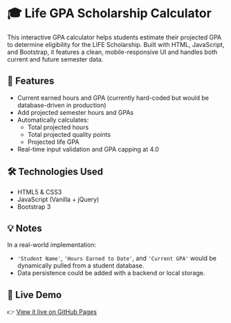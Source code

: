 # 🎓 Life GPA Scholarship Calculator

This interactive GPA calculator helps students estimate their projected GPA to determine eligibility for the LIFE Scholarship. Built with HTML, JavaScript, and Bootstrap, it features a clean, mobile-responsive UI and handles both current and future semester data.

## 📌 Features

- Current earned hours and GPA (currently hard-coded but would be database-driven in production)
- Add projected semester hours and GPAs
- Automatically calculates:
  - Total projected hours
  - Total projected quality points
  - Projected life GPA
- Real-time input validation and GPA capping at 4.0

## 🛠️ Technologies Used

- HTML5 & CSS3
- JavaScript (Vanilla + jQuery)
- Bootstrap 3

## 💡 Notes

In a real-world implementation:
- `'Student Name'`, `'Hours Earned to Date'`, and `'Current GPA'` would be dynamically pulled from a student database.
- Data persistence could be added with a backend or local storage.

## 🚀 Live Demo

👉 [View it live on GitHub Pages](https://agresti.github.io/gpa-calculator/)
